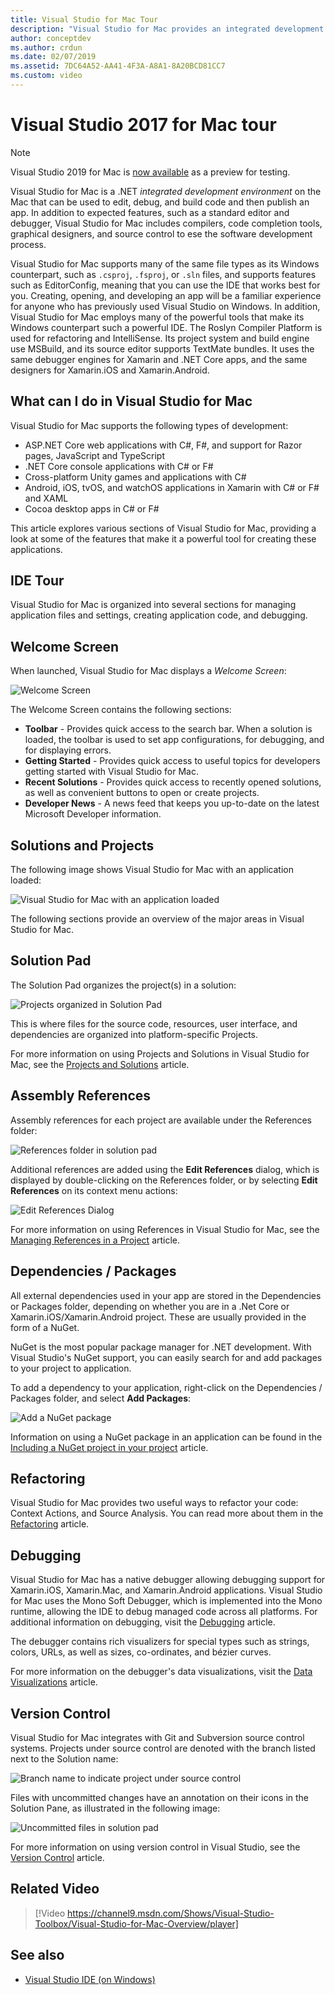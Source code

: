 ```yaml
---
title: Visual Studio for Mac Tour
description: "Visual Studio for Mac provides an integrated development environment to build .NET applications on macOS, including ASP.NET Core websites and Xamarin projects for iOS, Android, Mac, and Xamarin.Forms."
author: conceptdev
ms.author: crdun
ms.date: 02/07/2019
ms.assetid: 7DC64A52-AA41-4F3A-A8A1-8A20BCD81CC7
ms.custom: video
---
```


# Visual Studio 2017 for Mac tour

> [!NOTE]
> Visual Studio 2019 for Mac is [now available](installation.md?view=vsmac-2019) as a preview for testing.

Visual Studio for Mac is a .NET _integrated development environment_ on the Mac that can be used to edit, debug, and build code and then publish an app. In addition to expected features, such as a standard editor and debugger, Visual Studio for Mac includes compilers, code completion tools, graphical designers, and source control to ese the software development process.

Visual Studio for Mac supports many of the same file types as its Windows counterpart, such as `.csproj`, `.fsproj`, or `.sln` files, and supports features such as EditorConfig, meaning that you can use the IDE that works best for you.
Creating, opening, and developing an app will be a familiar experience for anyone who has previously used Visual Studio on Windows. In addition, Visual Studio for Mac employs many of the powerful tools that make its Windows counterpart such a powerful IDE. The Roslyn Compiler Platform is used for refactoring and IntelliSense. Its project system and build engine use MSBuild, and its source editor supports TextMate bundles. It uses the same debugger engines for Xamarin and .NET Core apps, and the same designers for Xamarin.iOS and Xamarin.Android.

## What can I do in Visual Studio for Mac

Visual Studio for Mac supports the following types of development:

- ASP.NET Core web applications with C#, F#, and support for Razor pages, JavaScript and TypeScript
- .NET Core console applications with C# or F#
- Cross-platform Unity games and applications with C#
- Android, iOS, tvOS, and watchOS applications in Xamarin with C# or F# and XAML
- Cocoa desktop apps in C# or F#

This article explores various sections of Visual Studio for Mac, providing a look at some of the features that make it a powerful tool for creating these applications.

## IDE Tour

Visual Studio for Mac is organized into several sections for managing application files and settings, creating application code, and debugging.

## Welcome Screen

When launched, Visual Studio for Mac displays a *Welcome Screen*:

![Welcome Screen](media/ide-tour-image1.png)

The Welcome Screen contains the following sections:

- **Toolbar** - Provides quick access to the search bar. When a solution is loaded, the toolbar is used to set app configurations, for debugging, and for displaying errors.
- **Getting Started** - Provides quick access to useful topics for developers getting started with Visual Studio for Mac.
- **Recent Solutions** - Provides quick access to recently opened solutions, as well as convenient buttons to open or create projects.
- **Developer News** - A news feed that keeps you up-to-date on the latest Microsoft Developer information.

## Solutions and Projects

The following image shows Visual Studio for Mac with an application loaded:

![Visual Studio for Mac with an application loaded](media/ide-tour-image17.png)

The following sections provide an overview of the major areas in Visual Studio for Mac.

## Solution Pad

The Solution Pad organizes the project(s) in a solution:

![Projects organized in Solution Pad](media/ide-tour-image18.png)

This is where files for the source code, resources, user interface, and dependencies are organized into platform-specific Projects.

For more information on using Projects and Solutions in Visual Studio for Mac, see the [Projects and Solutions](/visualstudio/mac/projects-and-solutions) article.

## Assembly References

Assembly references for each project are available under the References folder:

![References folder in solution pad](media/ide-tour-image19.png)

Additional references are added using the **Edit References** dialog, which is displayed by double-clicking on the References folder, or by selecting **Edit References** on its context menu actions:

![Edit References Dialog](media/ide-tour-image20.png)

For more information on using References in Visual Studio for Mac, see the [Managing References in a Project](/visualstudio/mac/managing-references-in-a-project) article.

## Dependencies / Packages

All external dependencies used in your app are stored in the Dependencies or Packages folder, depending on whether you are in a .Net Core or Xamarin.iOS/Xamarin.Android project. These are usually provided in the form of a NuGet.

NuGet is the most popular package manager for .NET development. With Visual Studio's NuGet support, you can easily search for and add packages to your project to application.

To add a dependency to your application, right-click on the Dependencies / Packages folder, and select **Add Packages**:

![Add a NuGet package](media/ide-tour-image21.png)

Information on using a NuGet package in an application can be found in the [Including a NuGet project in your project](/visualstudio/mac/nuget-walkthrough) article.

## Refactoring

Visual Studio for Mac provides two useful ways to refactor your code: Context Actions, and Source Analysis. You can read more about them in the [Refactoring](/visualstudio/mac/refactoring) article.

## Debugging

Visual Studio for Mac has a native debugger allowing debugging support for Xamarin.iOS, Xamarin.Mac, and Xamarin.Android applications. Visual Studio for Mac uses the Mono Soft Debugger, which is implemented into the Mono runtime, allowing the IDE to debug managed code across all platforms. For additional information on debugging, visit the [Debugging](/visualstudio/mac/debugging) article.

The debugger contains rich visualizers for special types such as strings, colors, URLs, as well as sizes, co-ordinates, and bézier curves.

For more information on the debugger's data visualizations, visit the [Data Visualizations](/visualstudio/mac/data-visualizations) article.

## Version Control

Visual Studio for Mac integrates with Git and Subversion source control systems. Projects under source control are denoted with the branch listed next to the Solution name:

![Branch name to indicate project under source control](media/ide-tour-image22.png)

Files with uncommitted changes have an annotation on their icons in the Solution Pane, as illustrated in the following image:

![Uncommitted files in solution pad](media/ide-tour-image23.png)

For more information on using version control in Visual Studio, see the [Version Control](/visualstudio/mac/version-control) article.

## Related Video

> [!Video https://channel9.msdn.com/Shows/Visual-Studio-Toolbox/Visual-Studio-for-Mac-Overview/player]


## See also

- [Visual Studio IDE (on Windows)](/visualstudio/ide/visual-studio-ide)

